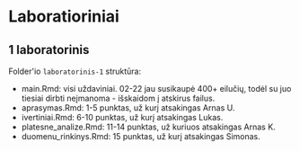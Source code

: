 # Laboratioriniai

## 1 laboratorinis

Folder'io `laboratorinis-1` struktūra:

- main.Rmd: visi uždaviniai. 02-22 jau susikaupė 400+ eilučių, todėl su juo tiesiai dirbti neįmanoma - išskaidom į atskirus failus.
- aprasymas.Rmd: 1-5 punktas, už kurį atsakingas Arnas U.
- ivertiniai.Rmd: 6-10 punktas, už kurį atsakingas Lukas.
- platesne_analize.Rmd: 11-14 punktas, už kuriuos atsakingas Arnas K.
- duomenu_rinkinys.Rmd: 15 punktas, už kurį atsakingas Simonas.